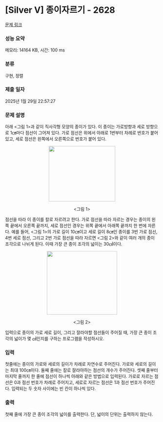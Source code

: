 # [Silver V] 종이자르기 - 2628 

[문제 링크](https://www.acmicpc.net/problem/2628) 

### 성능 요약

메모리: 14164 KB, 시간: 100 ms

### 분류

구현, 정렬

### 제출 일자

2025년 1월 29일 22:57:27

### 문제 설명

<p>아래 <그림 1>과 같이 직사각형 모양의 종이가 있다. 이 종이는 가로방향과 세로 방향으로 1㎝마다 점선이 그어져 있다. 가로 점선은 위에서 아래로 1번부터 차례로 번호가 붙어 있고, 세로 점선은 왼쪽에서 오른쪽으로 번호가 붙어 있다.</p>

<p style="text-align: center;"><img alt="" src="https://upload.acmicpc.net/1e689dae-2d24-463b-8725-fb58ae8cd2ba/-/preview/" style="width: 218px; height: 181px;"></p>

<p style="text-align: center;"><그림 1></p>

<p>점선을 따라 이 종이를 칼로 자르려고 한다. 가로 점선을 따라 자르는 경우는 종이의 왼쪽 끝에서 오른쪽 끝까지, 세로 점선인 경우는 위쪽 끝에서 아래쪽 끝까지 한 번에 자른다. 예를 들어, <그림 1>의 가로 길이 10㎝이고 세로 길이 8㎝인 종이를 3번 가로 점선, 4번 세로 점선, 그리고 2번 가로 점선을 따라 자르면 <그림 2>와 같이 여러 개의 종이 조각으로 나뉘게 된다. 이때 가장 큰 종이 조각의 넓이는 30㎠이다.</p>

<p style="text-align: center;"><img alt="" src="https://upload.acmicpc.net/cf033b95-91ef-4e71-8f2c-49c653e27622/-/preview/" style="width: 230px; height: 207px;"></p>

<p style="text-align: center;"><그림 2></p>

<p>입력으로 종이의 가로 세로 길이, 그리고 잘라야할 점선들이 주어질 때, 가장 큰 종이 조각의 넓이가 몇 ㎠인지를 구하는 프로그램을 작성하시오.</p>

### 입력 

 <p>첫줄에는 종이의 가로와 세로의 길이가 차례로 자연수로 주어진다. 가로와 세로의 길이는 최대 100㎝이다. 둘째 줄에는 칼로 잘라야하는 점선의 개수가 주어진다. 셋째 줄부터 마지막 줄까지 한 줄에 점선이 하나씩 아래와 같은 방법으로 입력된다. 가로로 자르는 점선은 0과 점선 번호가 차례로 주어지고, 세로로 자르는 점선은 1과 점선 번호가 주어진다. 입력되는 두 숫자 사이에는 빈 칸이 하나씩 있다.</p>

### 출력 

 <p>첫째 줄에 가장 큰 종이 조각의 넓이를 출력한다. 단, 넓이의 단위는 출력하지 않는다.</p>

